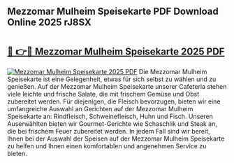 ## Mezzomar Mulheim Speisekarte PDF Download Online 2025 rJ8SX

# <h2><a href="http://gc7kcen.nevu.top/?p=Mezzomar+Mulheim+Speisekarte">🔗 👉🔴 Mezzomar Mulheim Speisekarte 2025 PDF</a></h2>

[![Mezzomar Mulheim Speisekarte 2025 PDF](https://i.imgur.com/dBaPXMq.png)](http://gc7kcen.nevu.top/?p=Mezzomar+Mulheim+Speisekarte)
Die Mezzomar Mulheim Speisekarte ist eine Gelegenheit, etwas für sich selbst zu wählen und zu genießen. Auf der Mezzomar Mulheim Speisekarte unserer Cafeteria stehen viele leichte und frische Salate, die mit frischem Gemüse und Obst zubereitet werden. Für diejenigen, die Fleisch bevorzugen, bieten wir eine umfangreiche Auswahl an Gerichten auf der Mezzomar Mulheim Speisekarte an: Rindfleisch, Schweinefleisch, Huhn und Fisch. Unseren Auserwählten bieten wir Gourmet-Gerichte wie Schaschlik und Steak an, die bei frischem Feuer zubereitet werden. In jedem Fall sind wir bereit, Ihnen bei der Auswahl der Speisen auf der Mezzomar Mulheim Speisekarte zu helfen und Ihnen einen komfortablen und angenehmen Service zu bieten.
